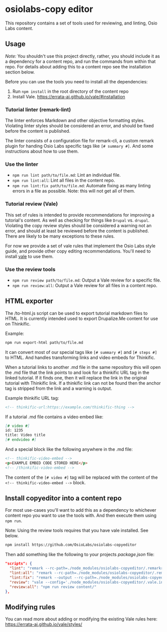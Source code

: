 # osiolabs-copy editor

This repository contains a set of tools used for reviewing, and linting, Osio Labs content.

## Usage

_Note:_ You shouldn't use this project directly, rather, you should include it as a dependency for a content repo, and run the commands from within that repo. For details about adding this to a content repo see the installation section below.

Before you can use the tools you need to install all the dependencies:

1. Run `npm install` in the root directory of the content repo
1. Install Vale. https://errata-ai.github.io/vale/#installation

### Tutorial linter (remark-lint)

The linter enforces Markdown and other objective formatting styles. Violating linter styles should be considered an error, and should be fixed before the content is published.

The linter consists of a configuration file for remark-cli, a custom remark plugin for handing Osio Labs specific tags like `[# summary #]`. And some instructions about how to use them.

### Use the linter

- `npm run lint path/to/file.md`: Lint an individual file.
- `npm run lint:all`: Lint all files in the content repo.
- `npm run lint:fix path/to/file.md`: Automate fixing as many linting errors in a file as possible. Note: this will not get all of them.

### Tutorial review (Vale)

This set of rules is intended to provide recommendations for improving a tutorial's content. As well as checking for things like `Drupal` vs. `drupal`. Violating the copy review styles should be considered a warning not an error, and should at least be reviewed before the content is published. There are likely to be many exceptions to these rules.

For now we provide a set of vale rules that implement the Osio Labs style guide, and provide other copy editing recommendations. You'll need to install [vale](https://errata-ai.github.io/vale/) to use them.

### Use the review tools

- `npm run review path/to/file.md`: Output a Vale review for a specific file.
- `npm run review:all`: Output a Vale review for all files in a content repo.

## HTML exporter

The /to-html.js script can be used to export tutorial markdown files to HTML. It is currently intended used to export Drupalize.Me content for use on Thinkific.

Example:

```sh
npm run export-html path/to/file.md
```

It can convert most of our special tags like `[# summary #]` and `[# steps #]` to HTML. And handles transforming links and video embeds for Thinkific.

When a tutorial links to another .md file in the same repository this will open the .md file that the link points to and look for a thinkific URL tag in the linked tutorial. If it finds one, then it will replace the link in the original tutorial with Thinkific link. If a thinkific link can not be found then the anchor tag is stripped from the link and a warning is output.

Example thinkific URL tag:

```markdown
<!-- thinkific-url:https://example.com/thinkific-thing -->
```

If a tutorial .md file contains a video embed like:

```markdown
[# video #]
id: 1235
title: Video title
[# endvideo #]
```

And a special block like the following anywhere in the .md file:

```markdown
<!-- thinkific-video-embed -->
<p>EXAMPLE EMBED CODE STORED HERE</p>
<!-- /thinkific-video-embed -->
```

The content of the `[# video #]` tag will be replaced with the content of the `<!-- thinkific-video-embed -->` block.

## Install copyeditor into a content repo

For most use-cases you'll want to add this as a dependency to whichever content repo you want to use the tools with. And then execute them using `npm run`.

Note: Using the review tools requires that you have vale installed. See below.

```sh
npm install https://github.com/OsioLabs/osiolabs-copyeditor
```

Then add something like the following to your projects _package.json_ file:

```json
"scripts": {
  "lint": "remark --rc-path=./node_modules/osiolabs-copyeditor/.remarkrc.yml",
  "lint:all": "remark --rc-path=./node_modules/osiolabs-copyeditor/.remarkrc.yml content/",
  "lint:fix": "remark --output --rc-path=./node_modules/osiolabs-copyeditor/.remarkrc.yml",
  "review": "vale --config='./node_modules/osiolabs-copyeditor/.vale.ini'",
  "review:all": "npm run review content/"
},
```

## Modifying rules

You can read more about adding or modifying the existing Vale rules here: https://errata-ai.github.io/vale/styles/
